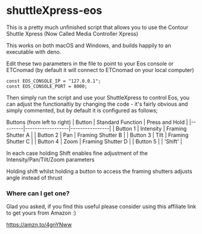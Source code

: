 # shuttleXpress-eos

This is a pretty much unfinished script that allows you to use the Contour Shuttle Xpress (Now Called Media Controller Xpress)

This works on both macOS and Windows, and builds happily to an executable with deno.

Edit these two parameters in the file to point to your Eos console or ETCnomad (by default it will connect to ETCnomad on your local computer)
```
const EOS_CONSOLE_IP = "127.0.0.1";
const EOS_CONSOLE_PORT = 8000;
```
Then simply run the script and use your ShuttleXpress to control Eos, you can adjust the functionaltiy by changing the code - it's fairly obvious and simply commented, but by default it is configured as follows;

Buttons (from left to right)
| Button | Standard Function | Press and Hold |
|---------|------------------|----------------|
| Button 1 | Intensity | Framing Shutter A |
| Button 2 | Pan | Framing Shutter B |
| Button 3 | Tilt | Framing Shutter C |
| Button 4 | Zoom | Framing Shutter D |
| Button 5 | | 'Shift' |

In each case holding Shift enables fine adjustment of the Intensity/Pan/Tilt/Zoom parameters

Holding shift whilst holding a button to access the framing shutters adjusts angle instead of thrust

### Where can I get one? 
 
Glad you asked, if you find this useful please consider using this affiliate link to get yours from Amazon :) 

https://amzn.to/4gnYNww
